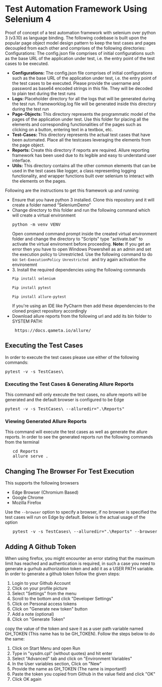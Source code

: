 # Test Automation Framework Using Selenium 4

Proof of concept of a test automation framework with selenium over python 3 (v3.10) as language binding. The following codebase is built upon the popular page object model design pattern to keep the test cases and pages decoupled from each other and comprises of the following directories:
Configurations: The config.json file comprises of initial configurations such as the base URL of the application under test, i.e. the entry point of the test cases to be executed. 
<ul>
   <li>
      <b>Configurations:</b> The config.json file comprises of initial configurations such as the base URL of the application under test, i.e. the entry point of the test cases to be executed. Please provide the username and password as base64 encoded strings in this file. They will be decoded to plain text during the test runs
   </li>
   <li> <b> Logs: </b> Placeholder directory for all the logs that will be generated during the test run. Frameworklog.log file will be generated inside this directory during the test run </li>
   <li> <b> Page-Objects: </b> This directory represents the programmatic model of the pages of the application under test. Use this folder for placing all the elements and corresponding functionalities of the pages such as clicking on a button, entering text in a textbox, etc. </li>
   <li> <b> Test-Cases: </b> This directory represents the actual test cases that have been automated. Place all the testcases leveraging the elements from the page object. </li>     
   <li> <b> Reports: </b> Create this directory if reports are required. Allure reporting framework has been used due to its legible and easy to understand user interface. </li>
<li> <b> Utils: </b> This directory contains all the other common elements that can be used in the test cases like logger, a class representing logging functionality, and wrapper functions built over selenium to interact with the elements on the pages. </li>
</ul>
Following are the instructions to get this framework up and running: 
<ul>
   <li>	Ensure that you have python 3 installed. Clone this repository and it will create a folder named “SeleniumDemo”</li>
    <li>Change directory to this folder and run the following command which will create a virtual environment </li>
   <pre>python -m venv VENV</pre>
   Open command command prompt inside the created virtual environment folder and change the directory to "Scripts" type "activate.bat" to activate the virtual enviroment before proceeding. 
   <b>Note:</b> If you get an error then you have to open Windows Powershell as an admin and set the execution policy to Unrestricted. Use the following command to do so: <code>Set-ExecutionPolicy Unrestricted </code> and try again activation the environemnt
    <li>3.	Install the required dependencies using the following commands </li>
   <pre><code>Pip install selenium </code></pre>
   <pre><code>Pip install pytest </code> </pre>
   <pre><code>Pip install allure-pytest </code> </pre>
   If you're using an IDE like PyCharm then add these dependencies to the cloned project repository accordingly 
   <li> Download allure reports from the following url and add its bin folder to SYSTEM PATH: 
    <pre> https://docs.qameta.io/allure/  </li> </pre> 
</ul>

## Executing the Test Cases

In order to execute the test cases please use either of the following commands: 
<pre>pytest -v -s TestCases\ </pre>

### Executing the Test Cases & Generating Allure Reports 
This command will only execute the test cases, no allure reports will be generated and the default browser is configured to be Edge 
<pre>pytest -v -s TestCases\ --alluredir=".\Reports"</pre>

### Viewing Generated Allure Reports 
This command will execute the test cases as well as generate the allure reports. In order to see the generated reports run the following commands from the terminal
<pre>
   cd Reports
   allure serve .
</pre>

## Changing The Browser For Test Execution
This supports the following browsers
<ul>
   <li>Edge Browser (Chromium Based)</li>
   <li>Google Chrome</li>
   <li>Mozilla Firefox</li>
</ul>

Use the <code>--browser</code> option to specify a browser, if no browser is specified the test cases will run on Edge by default. Below is the actual usage of the option

<pre>
   pytest -v -s TestCases\ --alluredir=".\Reports" --browser [chrome|firefox]
</pre>

## Adding A Github Token 
When using firefox, you might encounter an error stating that the maximum limit has reached and authentication is required, in such a case you need to generate a gurhub authorization token and add it as a USER PATH variable. In order to generate a github token follow the given steps:

<ol>
   <li>Login to your Github Account</li>
   <li>Click on your profile picture</li>
   <li>Select "Settings" from the menu</li>
   <li>Scroll to the bottom and click "Developer Settings"</li>
   <li>Click on Personal access tokens</li>
   <li>Click on "Generate new token" button</li>
   <li>Add a note (optional)</li>
   <li>Click on "Generate Token"</li>
</ol>

copy the value of the token and save it as a user path variable named GH_TOKEN (This name has to be GH_TOKEN). Follow the steps below to do the same:

<ol>
   <li>Click on Start Menu and open Run</li>
   <li>Type in "sysdm.cpl" (without quotes) and hit enter</li>
   <li>Select "Advanced" tab and click on "Environment Variables"</li>
   <li>In the User variables section, Click on "New"</li>
   <li>Provide the name as GH_TOKEN (The name is important!)</li>
   <li>Paste the token you copied from Github in the value field and click "OK"</li>
   <li>Click OK again</li>
</ol>
